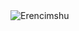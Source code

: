 
<img src="https://komarev.com/ghpvc/?username=Erencimshuy&label=Ziyaretçi%20Sayısı&color=da004e" alt="Erencimshu" />
 
